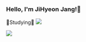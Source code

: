 ### Hello, I'm JiHyeon Jang!👋


🌱Studying🌱
<img src="https://img.shields.io/badge/Swift-FFCA28?style=flat-square&logo=swift&logoColor=FFFFFF"/>


<a href="https://velog.io/@jihyeon9975"><img src="https://img.shields.io/badge/Velog-3DDC84?style=flat-square&logo=Blogger&logoColor=white"/></a>

<!--
**jihyeonjjang/jihyeonjjang** is a ✨ _special_ ✨ repository because its `README.md` (this file) appears on your GitHub profile.

Here are some ideas to get you started:

- 🔭 I’m currently working on ...
- 🌱 I’m currently learning ...
- 👯 I’m looking to collaborate on ...
- 🤔 I’m looking for help with ...
- 💬 Ask me about ...
- 📫 How to reach me: ...
- 😄 Pronouns: ...
- ⚡ Fun fact: ...
-->

